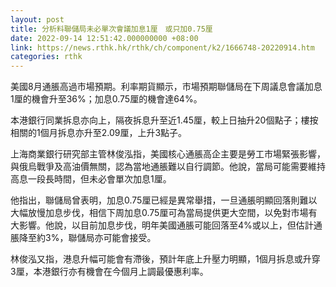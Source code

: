 ```yaml
---
layout: post
title: 分析料聯儲局未必單次會議加息1厘　或只加0.75厘
date: 2022-09-14 12:51:42.000000000 +08:00
link: https://news.rthk.hk/rthk/ch/component/k2/1666748-20220914.htm
categories: rthk
---
```


美國8月通脹高過市場預期。利率期貨顯示，市場預期聯儲局在下周議息會議加息1厘的機會升至36%；加息0.75厘的機會達64%。

本港銀行同業拆息亦向上，隔夜拆息升至近1.45厘，較上日抽升20個點子；樓按相關的1個月拆息亦升至2.09厘，上升3點子。

上海商業銀行研究部主管林俊泓指，美國核心通脹高企主要是勞工市場緊張影響，與俄烏戰爭及高油價無關，認為當地通脹難以自行調節。他說，當局可能需要維持高息一段長時間，但未必會單次加息1厘。

他指出，聯儲局曾表明，加息0.75厘已經是異常舉措，一旦通脹明顯回落則難以大幅放慢加息步伐，相信下周加息0.75厘可為當局提供更大空間，以免對市場有大影響。他說，以目前加息步伐，明年美國通脹可能回落至4%或以上，但估計通脹降至約3%，聯儲局亦可能會接受。

林俊泓又指，港息升幅可能會有滯後，預計年底上升壓力明顯，1個月拆息或升穿3厘，本港銀行亦有機會在今個月上調最優惠利率。
